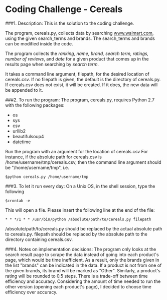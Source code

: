 # Coding Challenge - Cereals


###1. Description: 
This is the solution to the coding challenge. 

The program, cereals.py, collects data by searching www.walmart.com, using the given search_terms and brands.
The search_terms and brands can be modified inside the code.

The program collects the *ranking, name, brand, search term, ratings, number of reviews*, and *date* for a given product that comes up in the results page when searching by *search term*. 

It takes a command line argument, filepath, for the desired location of cereals.csv.
If no filepath is given, the default is the directory of cereals.py.
If cereals.csv does not exist, it will be created. If it does, the new data will be appended to it.

###2. To run the program:
The program, cereals.py, requires Python 2.7 with the following packages:
  * os
  * sys
  * csv
  * urllib2
  * beautifulsoup4
  * datetime

Run the program with an argument for the location of cereals.csv
For instance, if the absolute path for cereals.csv is /home/username/tmp/cereals.csv, then the command line argument should be "/home/username/tmp", i.e.
  
    $python cereals.py /home/username/tmp
  

###3. To let it run every day:
On a Unix OS, in the shell session, type the following
  
    $crontab -e

This will open a file. Please insert the following line at the end of the file:
  
    * * */1 * * /usr/bin/python /absolute/path/to/cereals.py filepath
  
/absolute/path/to/cereals.py should be replaced by the actual absolute path to cereals.py. filepath should be replaced by the absolute path to the directory containing cereals.csv.


###4. Notes on implementation decisions:
The program only looks at the search result page to scrape the data instead of going into each product's page, which would be time inefficient. As a result, only the brands given in the list "brands" can be indicated in the data. If a product is not from one of the given brands, its brand will be marked as "Other". Similarly, a product's rating will be rounded to 0.5 steps.
There is a trade-off between time efficiency and accuracy. Considering the amount of time needed to run the other version (opening each product's page), I decided to choose time efficiency over accuracy.

